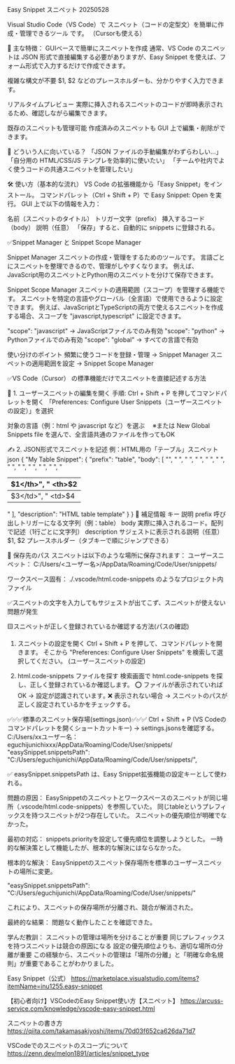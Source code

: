Easy Snippet スニペット 20250528

Visual Studio Code（VS Code）で スニペット（コードの定型文）を簡単に作成・管理できるツール です。
（Cursorも使える）

📌 主な特徴：
GUIベースで簡単にスニペットを作成
通常、VS Code のスニペットは JSON 形式で直接編集する必要がありますが、Easy Snippet を使えば、フォーム形式で入力するだけで作成できます。

複雑な構文が不要
$1, $2 などのプレースホルダーも、分かりやすく入力できます。

リアルタイムプレビュー
実際に挿入されるスニペットのコードが即時表示されるため、確認しながら編集できます。

既存のスニペットも管理可能
作成済みのスニペットも GUI 上で編集・削除ができます。

🎯 どういう人に向いている？
「JSON ファイルの手動編集がわずらわしい…」
「自分用の HTML/CSS/JS テンプレを効率的に使いたい」
「チームや社内でよく使うコードの共通スニペットを管理したい」

🛠 使い方（基本的な流れ）
VS Code の拡張機能から「Easy Snippet」をインストール。
コマンドパレット（Ctrl + Shift + P）で Easy Snippet: Open を実行。
GUI 上で以下の情報を入力：

名前（スニペットのタイトル）
トリガー文字（prefix）
挿入するコード（body）
説明（任意）
「保存」すると、自動的に snippets に登録される。


✅Snippet Manager と Snippet Scope Manager

Snippet Manager
スニペットの作成・管理をするためのツールです。
言語ごとにスニペットを整理できるので、管理がしやすくなります。
例えば、JavaScript用のスニペットとPython用のスニペットを分けて保存できます。

Snippet Scope Manager
スニペットの適用範囲（スコープ）を管理する機能です。
スニペットを特定の言語やグローバル（全言語）で使用できるように設定できます。
例えば、JavaScriptとTypeScriptの両方で使えるスニペットを作成する場合、スコープを "javascript,typescript" に設定できます。

"scope": "javascript" → JavaScriptファイルでのみ有効
"scope": "python" → Pythonファイルでのみ有効
"scope": "global" → すべての言語で有効

使い分けのポイント
頻繁に使うコードを登録・管理 → Snippet Manager
スニペットの適用範囲を設定 → Snippet Scope Manager


✅VS Code（Cursor） の標準機能だけでスニペットを直接記述する方法

🔧 1. ユーザースニペットの編集を開く
手順:
Ctrl + Shift + P を押してコマンドパレットを開く
「Preferences: Configure User Snippets（ユーザースニペットの設定）」を選択

対象の言語（例：html や javascript など）を選ぶ
　※または New Global Snippets file を選んで、全言語共通のファイルを作ってもOK

✍️ 2. JSON形式でスニペットを記述
例：HTML用の「テーブル」スニペット
json
{
  "My Table Snippet": {
    "prefix": "table",
    "body": [
      "<table>",
      "  <thead>",
      "    <tr>",
      "      <th>$1</th>",
      "      <th>$2</th>",
      "    </tr>",
      "  </thead>",
      "  <tbody>",
      "    <tr>",
      "      <td>$3</td>",
      "      <td>$4</td>",
      "    </tr>",
      "  </tbody>",
      "</table>"
    ],
    "description": "HTML table template"
  }
}
🧠 補足情報
キー	            説明
prefix	        呼び出しトリガーになる文字列（例：table）
body	        実際に挿入されるコード。配列で記述（1行ごとに文字列）
description	    サジェストに表示される説明（任意）
$1, $2	        プレースホルダー（タブキーで順にジャンプできる）

📁 保存先のパス
スニペットは以下のような場所に保存されます：
ユーザースニペット：
C:/Users/<ユーザー名>/AppData/Roaming/Code/User/snippets/

ワークスペース固有：
./.vscode/html.code-snippets のようなプロジェクト内ファイル


✅スニペットの文字を入力してもサジェストが出てこず、スニペットが使えない問題が発生

🟨スニペットが正しく登録されているか確認する方法(パスの確認)

1. スニペットの設定を開く
Ctrl + Shift + P を押して、コマンドパレットを開きます。
そこから "Preferences: Configure User Snippets" を検索して選択してください。
(ユーザースニペットの設定)

2. html.code-snippets ファイルを探す
検索画面で html.code-snippets を探し、正しく登録されているか確認します。
⭕ ファイルが表示されていればOK → 設定が認識されています｡
❌ 表示されない場合 → スニペットのパスが正しく設定されているかをチェックする。

✅✅✅標準のスニペット保存場(settings.json)✅✅✅
Ctrl + Shift + P (VS Codeのコマンドパレットを開くショートカットキー) → settings.jsonsを確認する。
C:/Users/xxユーザー名：eguchijunichixxx/AppData/Roaming/Code/User/snippets/
"easySnippet.snippetsPath": "C:/Users/eguchijunichi/AppData/Roaming/Code/User/snippets/",

✅ easySnippet.snippetsPath は、Easy Snippet拡張機能の設定キーとして使われる。


問題の原因：
EasySnippetのスニペットとワークスペースのスニペットが同じ場所（.vscode/html.code-snippets）を参照していた。
同じtableというプレフィックスを持つスニペットが2つ存在していた。
スニペットの優先順位が明確でなかった。

最初の対応：
snippets.priorityを設定して優先順位を調整しようとした。
一時的な解決策として機能したが、根本的な解決にはならなかった。

根本的な解決：
EasySnippetのスニペット保存場所を標準のユーザースニペットの場所に変更。

"easySnippet.snippetsPath": "C:/Users/eguchijunichi/AppData/Roaming/Code/User/snippets/"

これにより、スニペットの保存場所が分離され、競合が解消された。

最終的な結果：
問題なく動作したことを確認できた。

学んだ教訓：
スニペットの管理は場所を分けることが重要
同じプレフィックスを持つスニペットは競合の原因になる
設定の優先順位よりも、適切な場所の分離が重要
この経験から、スニペットの管理は「場所の分離」と「明確な命名規則」が重要であることがわかりました。

Easy Snippet（公式）
https://marketplace.visualstudio.com/items?itemName=inu1255.easy-snippet

【初心者向け】VSCodeのEasy Snippet使い方【スニペット】
https://arcuss-service.com/knowledge/vscode-easy-snippet.html

スニペットの書き方
https://qiita.com/takamasakiyoshi/items/70d03f652ca626da71d7

VSCodeでのスニペットのスコープについて
https://zenn.dev/melon1891/articles/snippet_type

